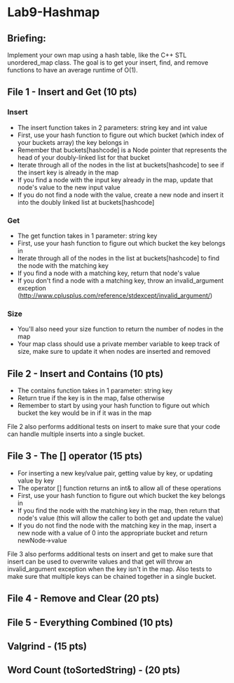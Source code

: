 # Lab9-Hashmap

## Briefing: 
Implement your own map using a hash table, like the C++ STL unordered\_map class. The goal is to get your insert, find, and remove functions to have an average runtime of O(1).

## File 1 - Insert and Get (10 pts)
### Insert
* The insert function takes in 2 parameters: string key and int value
* First, use your hash function to figure out which bucket (which index of your buckets array) the key belongs in
* Remember that buckets[hashcode] is a Node pointer that represents the head of your doubly-linked list for that bucket
* Iterate through all of the nodes in the list at buckets[hashcode] to see if the insert key is already in the map
* If you find a node with the input key already in the map, update that node's value to the new input value
* If you do not find a node with the value, create a new node and insert it into the doubly linked list at buckets[hashcode]

### Get
* The get function takes in 1 parameter: string key
* First, use your hash function to figure out which bucket the key belongs in
* Iterate through all of the nodes in the list at buckets[hashcode] to find the node with the matching key
* If you find a node with a matching key, return that node's value
* If you don't find a node with a matching key, throw an invalid\_argument exception (http://www.cplusplus.com/reference/stdexcept/invalid_argument/)

### Size
* You'll also need your size function to return the number of nodes in the map
* Your map class should use a private member variable to keep track of size, make sure to update it when nodes are inserted and removed

## File 2 - Insert and Contains (10 pts)
* The contains function takes in 1 parameter: string key
* Return true if the key is in the map, false otherwise
* Remember to start by using your hash function to figure out which bucket the key would be in if it was in the map

File 2 also performs additional tests on insert to make sure that your code can handle multiple inserts into a single bucket.

## File 3 - The [] operator (15 pts)
* For inserting a new key/value pair, getting value by key, or updating value by key
* The operator [] function returns an int& to allow all of these operations
* First, use your hash function to figure out which bucket the key belongs in
* If you find the node with the matching key in the map, then return that node's value (this will allow the caller to both get and update the value)
* If you do not find the node with the matching key in the map, insert a new node with a value of 0 into the appropriate bucket and return newNode-\>value

File 3 also performs additional tests on insert and get to make sure that insert can be used to overwrite values and that get will throw an invalid\_argument exception when the key isn't in the map. Also tests to make sure that multiple keys can be chained together in a single bucket.

## File 4 - Remove and Clear (20 pts)

## File 5 - Everything Combined (10 pts)

## Valgrind - (15 pts)

## Word Count (toSortedString) - (20 pts)
